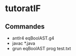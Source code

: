 tutoratIF
=========
Commandes
---------
* antlr4 eqBoolAST.g4
* javac *.java
* grun eqBoolAST prog test.txt


